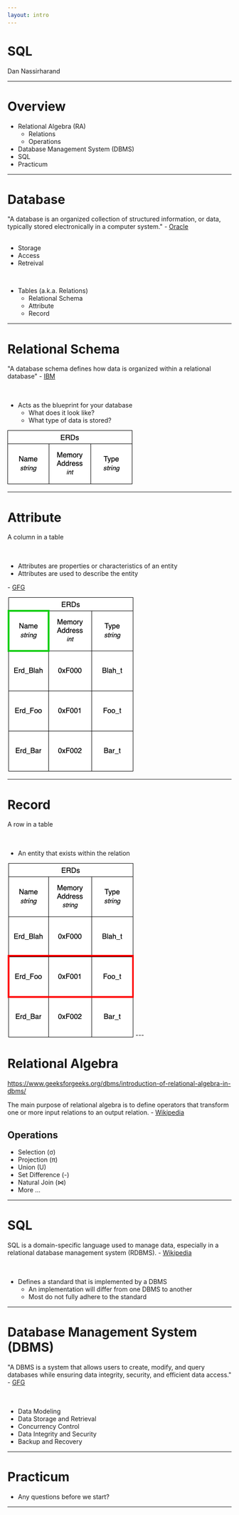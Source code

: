 ```yaml
---
layout: intro
---
```


# SQL
Dan Nassirharand

---

# Overview

- Relational Algebra (RA)
  - Relations
  - Operations
- Database Management System (DBMS)
- SQL
- Practicum


---

# Database

<div>
  "A database is an organized collection of structured information, or data, typically stored electronically in a computer system." - <a href="https://www.oracle.com/database/what-is-database/" target="_blank">Oracle</a>
</div>
<br>

- Storage
- Access
- Retreival

<br>

- Tables (a.k.a. Relations)
  - Relational Schema
  - Attribute
  - Record

---

# Relational Schema

<div>
  "A database schema defines how data is organized within a relational database" - <a href="https://www.ibm.com/think/topics/database-schema" target="_blank">IBM</a>
</div>
<br><br>

- Acts as the blueprint for your database
  - What does it look like?
  - What type of data is stored?

<img src="/assets/table/schema.png" class="m-15 h-40" />

---

# Attribute

<div>
  A column in a table
</div>
<br><br>

- Attributes are properties or characteristics of an entity
- Attributes are used to describe the entity

\- <a href="https://www.geeksforgeeks.org/dbms/attributes-in-dbms/" target="_blank">GFG</a>


<img src="/assets/table/attribute.png" class="m-15 h-40" />

---

# Record

<div>
  A row in a table
</div>
<br><br>

- An entity that exists within the relation

<img src="/assets/table/record.png" class="m-15 h-40" />
---

# Relational Algebra
https://www.geeksforgeeks.org/dbms/introduction-of-relational-algebra-in-dbms/

The main purpose of relational algebra is to define operators that transform one or more input relations to an output relation. - <a href="https://en.wikipedia.org/wiki/Relational_algebra" target="_blank">Wikipedia</a>

## Operations
- Selection (σ)
- Projection (π)
- Union (U)
- Set Difference (-)
- Natural Join (⋈)
- More ...

---

# SQL

<div>
SQL is a domain-specific language used to manage data, especially in a relational database management system (RDBMS). - <a href="https://en.wikipedia.org/wiki/SQL" target="_blank">Wikipedia</a>
</div>
<br><br>

- Defines a standard that is implemented by a DBMS
  - An implementation will differ from one DBMS to another
  - Most do not fully adhere to the standard


---

# Database Management System (DBMS)

<div>
  "A DBMS is a system that allows users to create, modify, and query databases while ensuring data integrity, security, and efficient data access." - <a href="https://www.geeksforgeeks.org/dbms/introduction-of-dbms-database-management-system-set-1/" target="_blank">GFG</a>
</div>
<br><br>

- Data Modeling
- Data Storage and Retrieval
- Concurrency Control
- Data Integrity and Security
- Backup and Recovery


---

# Practicum

- Any questions before we start?


---
